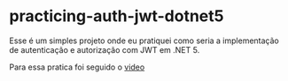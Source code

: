 # practicing-auth-jwt-dotnet5

Esse é um simples projeto onde eu pratiquei como seria a implementação de autenticação e autorização com JWT em .NET 5.

Para essa pratica foi seguido o [video](https://www.youtube.com/watch?v=vAUXU0YIWlU&ab_channel=balta.io)
